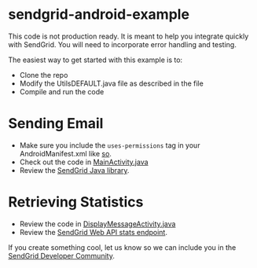 sendgrid-android-example
========================

This code is not production ready. It is meant to help you integrate quickly with SendGrid. You will need to incorporate error handling and testing.

The easiest way to get started with this example is to:

* Clone the repo
* Modify the UtilsDEFAULT.java file as described in the file
* Compile and run the code

# Sending Email

* Make sure you include the `uses-permissions` tag in your AndroidManifest.xml like [so](https://github.com/thinkingserious/sendgrid-android-example/blob/master/AndroidManifest.xml).
* Check out the code in [MainActivity.java](https://github.com/thinkingserious/sendgrid-android-example/blob/master/src/com/thinkingserious/sendgrid/MainActivity.java)
* Review the [SendGrid Java library](https://github.com/sendgrid/sendgrid-java).

# Retrieving Statistics

* Review the code in [DisplayMessageActivity.java](https://github.com/thinkingserious/sendgrid-android-example/blob/master/src/com/thinkingserious/sendgrid/DisplayMessageActivity.java)
* Review the [SendGrid Web API stats endpoint](http://sendgrid.com/docs/API_Reference/Web_API/Statistics/index.html).

If you create something cool, let us know so we can include you in the [SendGrid Developer Community](http://sendgrid.com/developers/developers).
